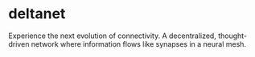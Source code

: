 # deltanet
Experience the next evolution of connectivity. A decentralized, thought-driven network where information flows like synapses in a neural mesh.
